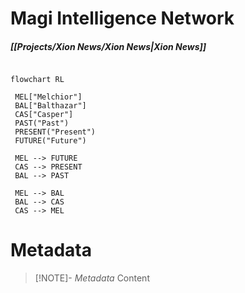 # Magi Intelligence Network
##### [[Projects/Xion News/Xion News|Xion News]]


```mermaid

flowchart RL

 MEL["Melchior"]
 BAL["Balthazar"]
 CAS["Casper"]
 PAST("Past")
 PRESENT("Present")
 FUTURE("Future")

 MEL --> FUTURE
 CAS --> PRESENT
 BAL --> PAST

 MEL --> BAL
 BAL --> CAS
 CAS --> MEL
```



# Metadata
> [!NOTE]- *Metadata*
> Content